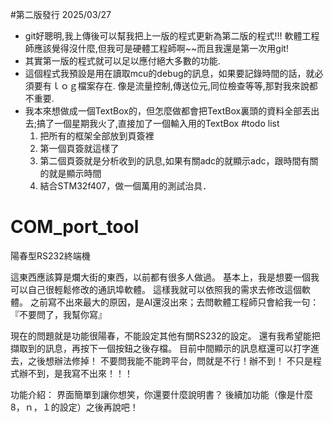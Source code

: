 #第二版發行 2025/03/27
  * git好聰明,我上傳後可以幫我把上一版的程式更新為第二版的程式!!!
    軟體工程師應該覺得沒什麼,但我可是硬體工程師啊~~而且我還是第一次用git!
  * 其實第一版的程式就可以足以應付絕大多數的功能.
  * 這個程式我預設是用在讀取mcu的debug的訊息，如果要記錄時間的話，就必須要有ｌｏｇ檔案存在.
    像是流量控制,傳送位元,同位檢查等等,那對我來說都不重要.
  * 我本來想做成一個TextBox的，但怎麼做都會把TextBox裏頭的資料全部丟出去;搞了一個星期我火了,直接加了一個輸入用的TextBox
#todo list
    1. 把所有的框架全部放到頁簽裡
    2. 第一個頁簽就這樣了
    3. 第二個頁簽就是分析收到的訊息,如果有關adc的就顯示adc，跟時間有關的就是顯示時間
    4. 結合STM32f407，做一個萬用的測試治具． 


# COM_port_tool
陽春型RS232終端機

這東西應該算是爛大街的東西，以前都有很多人做過。
基本上，我是想要一個我可以自己很輕鬆修改的通訊埠軟體。
這樣我就可以依照我的需求去修改這個軟體。
之前寫不出來最大的原因，是AI還沒出來；去問軟體工程師只會給我一句：『不要問了，我幫你寫』

現在的問題就是功能很陽春，不能設定其他有關RS232的設定。
還有我希望能把擷取到的訊息，再按下一個按鈕之後存檔。
目前中間顯示的訊息框還可以打字進去，之後想辦法修掉！
不要問我能不能跨平台，問就是不行！辦不到！
不只是程式辦不到，是我寫不出來！！！

功能介紹：
界面簡單到讓你想笑，你還要什麼說明書？
後續加功能（像是什麼8，ｎ，１的設定）之後再說吧！

